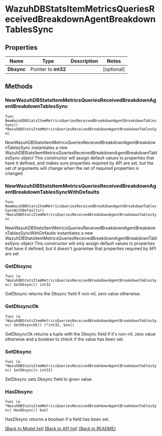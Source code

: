 # WazuhDBStatsItemMetricsQueriesReceivedBreakdownAgentBreakdownTablesSync

## Properties

Name | Type | Description | Notes
------------ | ------------- | ------------- | -------------
**Dbsync** | Pointer to **int32** |  | [optional] 

## Methods

### NewWazuhDBStatsItemMetricsQueriesReceivedBreakdownAgentBreakdownTablesSync

`func NewWazuhDBStatsItemMetricsQueriesReceivedBreakdownAgentBreakdownTablesSync() *WazuhDBStatsItemMetricsQueriesReceivedBreakdownAgentBreakdownTablesSync`

NewWazuhDBStatsItemMetricsQueriesReceivedBreakdownAgentBreakdownTablesSync instantiates a new WazuhDBStatsItemMetricsQueriesReceivedBreakdownAgentBreakdownTablesSync object
This constructor will assign default values to properties that have it defined,
and makes sure properties required by API are set, but the set of arguments
will change when the set of required properties is changed

### NewWazuhDBStatsItemMetricsQueriesReceivedBreakdownAgentBreakdownTablesSyncWithDefaults

`func NewWazuhDBStatsItemMetricsQueriesReceivedBreakdownAgentBreakdownTablesSyncWithDefaults() *WazuhDBStatsItemMetricsQueriesReceivedBreakdownAgentBreakdownTablesSync`

NewWazuhDBStatsItemMetricsQueriesReceivedBreakdownAgentBreakdownTablesSyncWithDefaults instantiates a new WazuhDBStatsItemMetricsQueriesReceivedBreakdownAgentBreakdownTablesSync object
This constructor will only assign default values to properties that have it defined,
but it doesn't guarantee that properties required by API are set

### GetDbsync

`func (o *WazuhDBStatsItemMetricsQueriesReceivedBreakdownAgentBreakdownTablesSync) GetDbsync() int32`

GetDbsync returns the Dbsync field if non-nil, zero value otherwise.

### GetDbsyncOk

`func (o *WazuhDBStatsItemMetricsQueriesReceivedBreakdownAgentBreakdownTablesSync) GetDbsyncOk() (*int32, bool)`

GetDbsyncOk returns a tuple with the Dbsync field if it's non-nil, zero value otherwise
and a boolean to check if the value has been set.

### SetDbsync

`func (o *WazuhDBStatsItemMetricsQueriesReceivedBreakdownAgentBreakdownTablesSync) SetDbsync(v int32)`

SetDbsync sets Dbsync field to given value.

### HasDbsync

`func (o *WazuhDBStatsItemMetricsQueriesReceivedBreakdownAgentBreakdownTablesSync) HasDbsync() bool`

HasDbsync returns a boolean if a field has been set.


[[Back to Model list]](../README.md#documentation-for-models) [[Back to API list]](../README.md#documentation-for-api-endpoints) [[Back to README]](../README.md)


